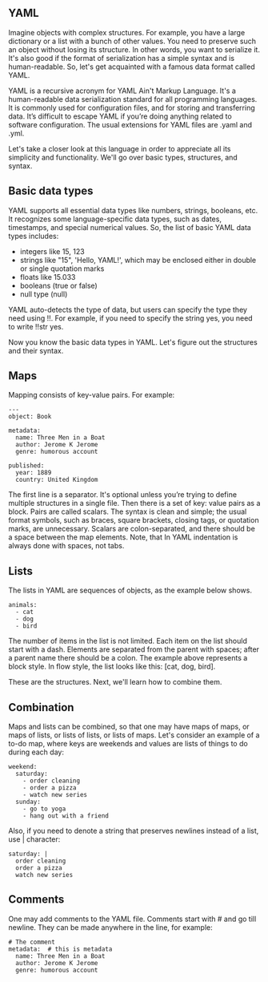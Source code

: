## YAML
Imagine objects with complex structures. For example, you have a large dictionary or a list with a bunch of other values. You need to preserve such an object without losing its structure. In other words, you want to serialize it. It's also good if the format of serialization has a simple syntax and is human-readable. So, let's get acquainted with a famous data format called YAML.

YAML is a recursive acronym for YAML Ain't Markup Language. It's a human-readable data serialization standard for all programming languages. It is commonly used for configuration files, and for storing and transferring data. It’s difficult to escape YAML if you’re doing anything related to software configuration. The usual extensions for YAML files are .yaml and .yml.

Let's take a closer look at this language in order to appreciate all its simplicity and functionality. We'll go over basic types, structures, and syntax.

## Basic data types
YAML supports all essential data types like numbers, strings, booleans, etc. It recognizes some language-specific data types, such as dates, timestamps, and special numerical values. So, the list of basic YAML data types includes:

- integers like 15, 123
- strings like "15", 'Hello, YAML!', which may be enclosed either in double or single quotation marks
- floats like 15.033
- booleans (true or false)
- null type (null)

YAML auto-detects the type of data, but users can specify the type they need using !!. For example, if you need to specify the string yes, you need to write !!str yes.

Now you know the basic data types in YAML. Let's figure out the structures and their syntax.

## Maps
Mapping consists of key-value pairs. For example:

```
---
object: Book

metadata:  
  name: Three Men in a Boat
  author: Jerome K Jerome 
  genre: humorous account
  
published:
  year: 1889
  country: United Kingdom
```

The first line is a separator. It's optional unless you’re trying to define multiple structures in a single file. Then there is a set of key: value pairs as a block. Pairs are called scalars. The syntax is clean and simple; the usual format symbols, such as braces, square brackets, closing tags, or quotation marks, are unnecessary. Scalars are colon-separated, and there should be a space between the map elements. Note, that In YAML indentation is always done with spaces, not tabs.

## Lists
The lists in YAML are sequences of objects, as the example below shows.
```
animals:
  - cat
  - dog
  - bird
```
The number of items in the list is not limited. Each item on the list should start with a dash. Elements are separated from the parent with spaces; after a parent name there should be a colon. The example above represents a block style. In flow style, the list looks like this: [cat, dog, bird].

These are the structures. Next, we'll learn how to combine them.

## Combination

Maps and lists can be combined, so that one may have maps of maps, or maps of lists, or lists of lists, or lists of maps. Let's consider an example of a to-do map, where keys are weekends and values are lists of things to do during each day:
```
weekend:
  saturday: 
    - order cleaning
    - order a pizza
    - watch new series
  sunday: 
    - go to yoga 
    - hang out with a friend 
```
Also, if you need to denote a string that preserves newlines instead of a list, use | character:

```
saturday: |
  order cleaning
  order a pizza
  watch new series
```

## Comments

One may add comments to the YAML file. Comments start with # and go till newline. They can be made anywhere in the line, for example:
```
# The comment
metadata:  # this is metadata
  name: Three Men in a Boat
  author: Jerome K Jerome
  genre: humorous account
```
